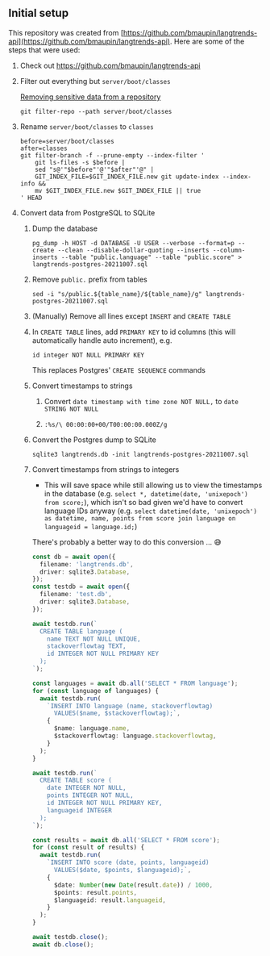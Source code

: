 ## Initial setup

This repository was created from [https://github.com/bmaupin/langtrends-api](https://github.com/bmaupin/langtrends-api). Here are some of the steps that were used:

1. Check out https://github.com/bmaupin/langtrends-api

1. Filter out everything but `server/boot/classes`

   [Removing sensitive data from a repository](https://docs.github.com/en/authentication/keeping-your-account-and-data-secure/removing-sensitive-data-from-a-repository)

   ```
   git filter-repo --path server/boot/classes
   ```

1. Rename `server/boot/classes` to `classes`

   ```
   before=server/boot/classes
   after=classes
   git filter-branch -f --prune-empty --index-filter '
       git ls-files -s $before |
       sed "s@'"$before"'@'"$after"'@" |
       GIT_INDEX_FILE=$GIT_INDEX_FILE.new git update-index --index-info &&
       mv $GIT_INDEX_FILE.new $GIT_INDEX_FILE || true
   ' HEAD
   ```

1. Convert data from PostgreSQL to SQLite

   1. Dump the database

      ```
      pg_dump -h HOST -d DATABASE -U USER --verbose --format=p --create --clean --disable-dollar-quoting --inserts --column-inserts --table "public.language" --table "public.score" > langtrends-postgres-20211007.sql
      ```

   1. Remove `public.` prefix from tables

      ```
      sed -i "s/public.${table_name}/${table_name}/g" langtrends-postgres-20211007.sql
      ```

   1. (Manually) Remove all lines except `INSERT` and `CREATE TABLE`

   1. In `CREATE TABLE` lines, add `PRIMARY KEY` to id columns (this will automatically handle auto increment), e.g.

      ```
      id integer NOT NULL PRIMARY KEY
      ```

      This replaces Postgres' `CREATE SEQUENCE` commands

   1. Convert timestamps to strings

      1. Convert `date timestamp with time zone NOT NULL,` to `date STRING NOT NULL`

      1. `:%s/\ 00:00:00+00/T00:00:00.000Z/g`

   1. Convert the Postgres dump to SQLite

      ```
      sqlite3 langtrends.db -init langtrends-postgres-20211007.sql
      ```

   1. Convert timestamps from strings to integers

      - This will save space while still allowing us to view the timestamps in the database (e.g. `select *, datetime(date, 'unixepoch') from score;`), which isn't so bad given we'd have to convert language IDs anyway (e.g. `select datetime(date, 'unixepoch') as datetime, name, points from score join language on languageid = language.id;`)

      There's probably a better way to do this conversion ... 😅

      ```typescript
      const db = await open({
        filename: 'langtrends.db',
        driver: sqlite3.Database,
      });
      const testdb = await open({
        filename: 'test.db',
        driver: sqlite3.Database,
      });

      await testdb.run(`
        CREATE TABLE language (
          name TEXT NOT NULL UNIQUE,
          stackoverflowtag TEXT,
          id INTEGER NOT NULL PRIMARY KEY
        );
      `);

      const languages = await db.all('SELECT * FROM language');
      for (const language of languages) {
        await testdb.run(
          `INSERT INTO language (name, stackoverflowtag)
            VALUES($name, $stackoverflowtag);`,
          {
            $name: language.name,
            $stackoverflowtag: language.stackoverflowtag,
          }
        );
      }

      await testdb.run(`
        CREATE TABLE score (
          date INTEGER NOT NULL,
          points INTEGER NOT NULL,
          id INTEGER NOT NULL PRIMARY KEY,
          languageid INTEGER
        );
      `);

      const results = await db.all('SELECT * FROM score');
      for (const result of results) {
        await testdb.run(
          `INSERT INTO score (date, points, languageid)
            VALUES($date, $points, $languageid);`,
          {
            $date: Number(new Date(result.date)) / 1000,
            $points: result.points,
            $languageid: result.languageid,
          }
        );
      }

      await testdb.close();
      await db.close();
      ```
